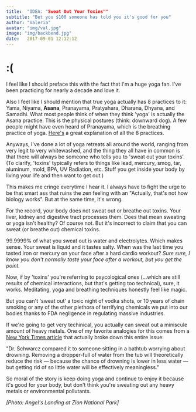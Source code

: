 ```yaml
---
title:  "IDEA: "Sweat Out Your Toxins""
subtitle: "Bet you $100 someone has told you it's good for you"
author: "Valeria"
avatar: "img/val.jpg"
image: "img/backbend.jpg"
date:   2017-09-01 12:12:12
---
```


# :(

I feel like I should preface this with the fact that I'm a huge yoga fan. I've been practicing for nearly a decade and love it. 

Also I feel like I should mention that true yoga actually has 8 practices to it: Yama, Niyama, <strong>Asana</strong>, Pranayama, Pratyahara, Dharana, Dhyana, and Samadhi. What most people think of when they think 'yoga' is actually the Asana practice. This is the physical postures (think: downward dog). A few people might have even heard of Pranayama, which is the breathing practice of yoga. [Here's](https://www.yogajournal.com/practice/the-eight-limbs) a great explanation of all the 8 practices.

Anyways, I've done a lot of yoga retreats all around the world, ranging from very legit to very whitewashed, and the thing they all have in common is that there will always be someone who tells you to 'sweat out your toxins'. (To clarify, 'toxins' typically refers to things like lead, mercury, smog, tar, aluminum, mold, BPA, UV Radiation, etc. Stuff you get inside your body by living your life and then want to get out.)

This makes me cringe everytime I hear it. I always have to fight the urge to be that smart ass that ruins the zen feeling with an "Actually, that's not how biology works". But at the same time, it's wrong. 

For the record, your body does not sweat out or breathe out toxins. Your liver, kidney and digestive tract processes them. Does that mean sweating or yoga isn't healthy? Of course not. But it's incorrect to claim that you can sweat (or breathe out) chemical toxins.

99.9999% of what you sweat out is water and electrolytes. Which makes sense. Your sweat is liquid and it tastes salty. When was the last time you tasted iron or mercury on your face after a hard cardio workout? <i> Sure sure, I know you don't normally taste your face after a workout, but you get the point. </i>

Now, if by 'toxins' you're referring to psycological ones (...which are still results of chemical interactions, but that's getting too technical), sure, it works. Meditating, yoga and breathing techniques honestly feel like magic. 

But you can't 'sweat out' a toxic night of vodka shots, or 10 years of chain smoking or any of the other plethora of terrifying chemicals we put into our bodies thanks to FDA negligence in regulating massive industries. 

If we're going to get very techinical, you actually can sweat out a miniscule amount of heavy metals. One of my favorite analogies for this comes from a [New York Times article](https://www.nytimes.com/2017/08/18/well/live/can-you-sweat-out-toxins.html?mcubz=1) that actually broke down this entire issue:

"Dr. Schwarcz compared it to someone sitting in a bathtub worrying about drowning. Removing a dropper-full of water from the tub will theoretically reduce the risk — because the chance of drowning is lower in less water — but getting rid of so little water will be effectively meaningless."

So moral of the story is keep doing yoga and continue to enjoy it because it's good for your body, but don't think you're sweating out any heavy metals or environmental pollutants.

*[Photo: Angel's Landing at Zion National Park]*